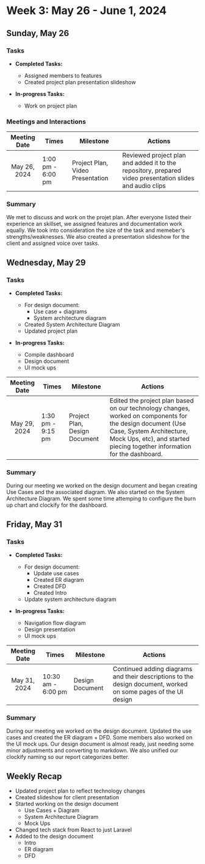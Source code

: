 # Week 3: May 26 - June 1, 2024

## Sunday, May 26

### Tasks
- **Completed Tasks:**
  - Assigned members to features
  - Created project plan presentation slideshow

- **In-progress Tasks:**
  - Work on project plan

### Meetings and Interactions
|  Meeting Date | Times | Milestone | Actions |
| :-------------: | ------------- |------------- |------------- |
| May 26, 2024 | 1:00 pm - 6:00 pm| Project Plan, Video Presentation| Reviewed project plan and added it to the repository, prepared video presentation slides and audio clips|

### Summary
We met to discuss and work on the projet plan. After everyone listed their experience an skillset, we assigned features and documentation work equally. We took into consideration the size of the task and memeber's strengths/weaknesses. We also created a presentation slideshow for the client and assigned voice over tasks. 

## Wednesday, May 29

### Tasks
- **Completed Tasks:**
  - For design document:
    - Use case + diagrams
    - System architecture diagram
  - Created System Architecture Diagram
  - Updated project plan
    
- **In-progress Tasks:**
  - Compile dashboard
  - Design document
  - UI mock ups

|  Meeting Date | Times | Milestone | Actions |
| :-------------: | ------------- |------------- |------------- |
| May 29, 2024 | 1:30 pm - 9:15 pm| Project Plan, Design Document | Edited the project plan based on our technology changes, worked on components for the design document (Use Case, System Architecture, Mock Ups, etc), and started piecing together information for the dashboard. |

### Summary
During our meeting we worked on the design document and began creating Use Cases and the associated diagram. We also started on the System Architecture Diagram. We spent some time attemping to configure the burn up chart and clockify for the dashboard.

## Friday, May 31

### Tasks
- **Completed Tasks:**
  - For design document:
    - Update use cases
    - Created ER diagram
    - Created DFD
    - Created Intro
  - Update system architecture diagram
    
- **In-progress Tasks:**
  - Navigation flow diagram
  - Design presentation
  - UI mock ups

|  Meeting Date | Times | Milestone | Actions |
| :-------------: | ------------- |------------- |------------- |
| May 31, 2024 | 10:30 am - 6:00 pm| Design Document | Continued adding diagrams and their descriptions to the design document, worked on some pages of the UI design |

### Summary
During our meeting we worked on the design document. Updated the use cases and created the ER diagram + DFD. Some members also worked on the UI mock ups. Our design document is almost ready, just needing some minor adjustments and converting to markdown. We also unified our clockify naming so our report categorizes better.

## Weekly Recap
- Updated project plan to reflect technology changes
- Created slideshow for client presentation
- Started working on the design document
  - Use Cases + Diagram
  - System Architecture Diagram
  - Mock Ups
- Changed tech stack from React to just Laravel
- Added to the design document
  - Intro
  - ER diagram
  - DFD


